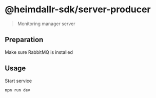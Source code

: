 # @heimdallr-sdk/server-producer

> Monitoring manager server

## Preparation

Make sure RabbitMQ is installed

## Usage

Start service

```bash
npm run dev
```
